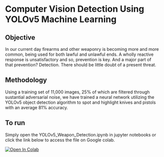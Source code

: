 # Computer Vision Detection Using YOLOv5 Machine Learning

## Objective
In our current day firearms and other weaponry is becoming more and more common, being used for both lawful and unlawful ends. A wholly reactive response
is unsatisfactory and so, prevention is key. And a major part of that prevention? Detection. There should be little doubt of a present threat.

## Methodology
Using a training set of 11,000 images, 25% of which are filtered through sustantial adversarial noise, we have trained a neural network utilizing the YOLOv5
object detection algorithm to spot and highlight knives and pistols with an average 81% accuracy.

## To run
Simply open the YOLOv5_Weapon_Detection.ipynb in jupyter notebooks or click the link below to access the file on Google colab.

[![Open In Colab](https://colab.research.google.com/assets/colab-badge.svg)](https://colab.research.google.com/drive/1zCNkTuA0Mwi3Tx0IoFo5MVGGggv8Ymmi#scrollTo=Iue3FD4sPrC1)

